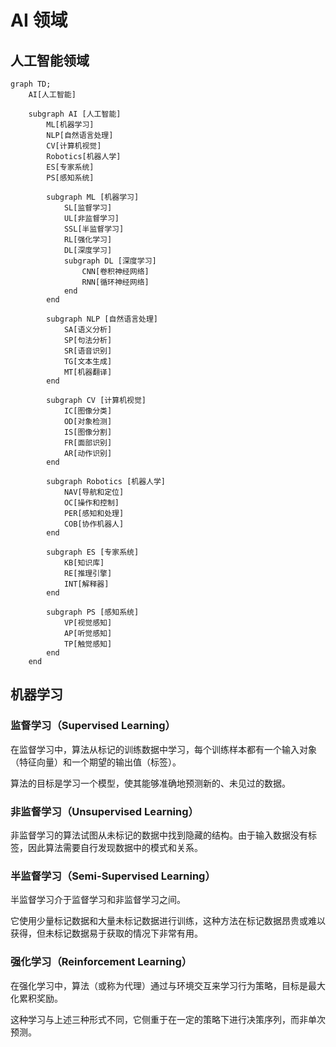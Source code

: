 # AI 领域

## 人工智能领域

```mermaid
graph TD;
    AI[人工智能]

    subgraph AI [人工智能]
        ML[机器学习]
        NLP[自然语言处理]
        CV[计算机视觉]
        Robotics[机器人学]
        ES[专家系统]
        PS[感知系统]

        subgraph ML [机器学习]
            SL[监督学习]
            UL[非监督学习]
            SSL[半监督学习]
            RL[强化学习]
            DL[深度学习]
            subgraph DL [深度学习]
                CNN[卷积神经网络]
                RNN[循环神经网络]
            end
        end

        subgraph NLP [自然语言处理]
            SA[语义分析]
            SP[句法分析]
            SR[语音识别]
            TG[文本生成]
            MT[机器翻译]
        end

        subgraph CV [计算机视觉]
            IC[图像分类]
            OD[对象检测]
            IS[图像分割]
            FR[面部识别]
            AR[动作识别]
        end

        subgraph Robotics [机器人学]
            NAV[导航和定位]
            OC[操作和控制]
            PER[感知和处理]
            COB[协作机器人]
        end

        subgraph ES [专家系统]
            KB[知识库]
            RE[推理引擎]
            INT[解释器]
        end

        subgraph PS [感知系统]
            VP[视觉感知]
            AP[听觉感知]
            TP[触觉感知]
        end
    end
```

## 机器学习

### 监督学习（Supervised Learning）

在监督学习中，算法从标记的训练数据中学习，每个训练样本都有一个输入对象（特征向量）和一个期望的输出值（标签）。

算法的目标是学习一个模型，使其能够准确地预测新的、未见过的数据。

### 非监督学习（Unsupervised Learning）

非监督学习的算法试图从未标记的数据中找到隐藏的结构。由于输入数据没有标签，因此算法需要自行发现数据中的模式和关系。

### 半监督学习（Semi-Supervised Learning）

半监督学习介于监督学习和非监督学习之间。

它使用少量标记数据和大量未标记数据进行训练，这种方法在标记数据昂贵或难以获得，但未标记数据易于获取的情况下非常有用。

### 强化学习（Reinforcement Learning）

在强化学习中，算法（或称为代理）通过与环境交互来学习行为策略，目标是最大化累积奖励。

这种学习与上述三种形式不同，它侧重于在一定的策略下进行决策序列，而非单次预测。
